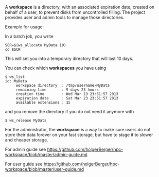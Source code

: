 A **workspace** is a directory, with an associated expiration date, created on behalf of a user, to prevent disks from uncontrolled filling.
The project provides user and admin tools to manage those directories.

Example for usage:

In a batch job, you write

```
SCR=$(ws_allocate MyData 10)
cd $SCR
```

This will set you into a temporary directory that will last 10 days.

You can check which **workspaces** you have using

```
$ ws_list 
id: MyData
     workspace directory  : /tmp/username-MyData
     remaining time       : 9 days 23 hours
     creation time        : Wed Mar 13 23:51:57 2013
     expiration date      : Sat Mar 23 23:51:57 2013
     available extensions : 15
```

and you remove the directory if you do not need it anymore with

```
$ ws_release MyData
```

For the administrator, the **workspace** is a way to make sure users do not store their data
forever on your fast storage, but have to stage it to slower and cheaper storage.


For admin guide see
https://github.com/holgerBerger/hpc-workspace/blob/master/admin-guide.md

For user guide see
https://github.com/holgerBerger/hpc-workspace/blob/master/user-guide.md
